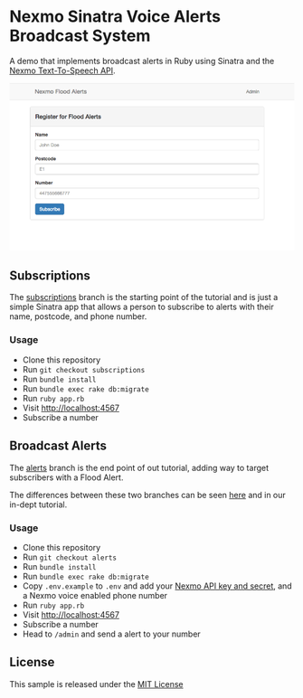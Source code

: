 # Nexmo Sinatra Voice Alerts Broadcast System

A demo that implements broadcast alerts in Ruby
using Sinatra and the [Nexmo Text-To-Speech API](https://docs.nexmo.com/voice/text-to-speech).

![Nexmo Flood Alerts](images/screenshot.png)

## Subscriptions

The [subscriptions](../../tree/subscriptions) branch is the starting point of the tutorial and is just a simple Sinatra app that allows a person to
subscribe to alerts with their name, postcode, and phone number.

### Usage

* Clone this repository
* Run `git checkout subscriptions`
* Run `bundle install`
* Run `bundle exec rake db:migrate`
* Run `ruby app.rb`
* Visit [http://localhost:4567](http://localhost:4567)
* Subscribe a number

## Broadcast Alerts

The [alerts](../../tree/alerts) branch is the end point of out tutorial,
adding way to target subscribers with a Flood Alert.

The differences between these two branches can be seen [here](../../compare/subscriptions...alerts)
and in our in-dept tutorial.

### Usage

* Clone this repository
* Run `git checkout alerts`
* Run `bundle install`
* Run `bundle exec rake db:migrate`
* Copy `.env.example` to `.env` and add your [Nexmo API key and secret](https://dashboard.nexmo.com/settings), and a Nexmo voice enabled phone
number
* Run `ruby app.rb`
* Visit [http://localhost:4567](http://localhost:4567)
* Subscribe a number
* Head to `/admin` and send a alert to your number

## License

This sample is released under the [MIT License][license]

[license]: LICENSE.txt
